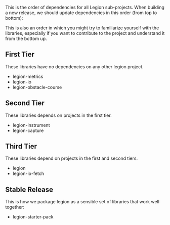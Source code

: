 
This is the order of dependencies for all Legion sub-projects. When building a
new release, we should update dependencies in this order (from top to bottom):

This is also an order in which you might try to familiarize yourself with
the libraries, especially if you want to contribute to the project and
understand it from the bottom up.

First Tier
----------

These libraries have no dependencies on any other legion project.

 * legion-metrics
 * legion-io
 * legion-obstacle-course

Second Tier
-----------

These libraries depends on projects in the first tier.

 * legion-instrument
 * legion-capture

Third Tier
----------

These libraries depend on projects in the first and second tiers.

 * legion
 * legion-io-fetch

Stable Release
--------------

This is how we package legion as a sensible set of libraries that
work well together:

 * legion-starter-pack
